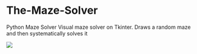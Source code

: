 # The-Maze-Solver
Python Maze Solver
Visual maze solver on Tkinter. Draws a random maze and then systematically solves it

<img src="https://s11.gifyu.com/images/ScyXz.gif"/></h1>
